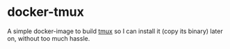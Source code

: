 # docker-tmux

A simple docker-image to build [tmux](https://github.com/tmux/tmux) so I can install it (copy its binary) later on, without too much hassle.
